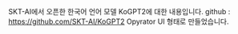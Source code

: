 SKT-AI에서 오픈한 한국어 언어 모델 KoGPT2에 대한 내용입니다.
github : https://github.com/SKT-AI/KoGPT2
Opyrator UI 형태로 만들었습니다.
